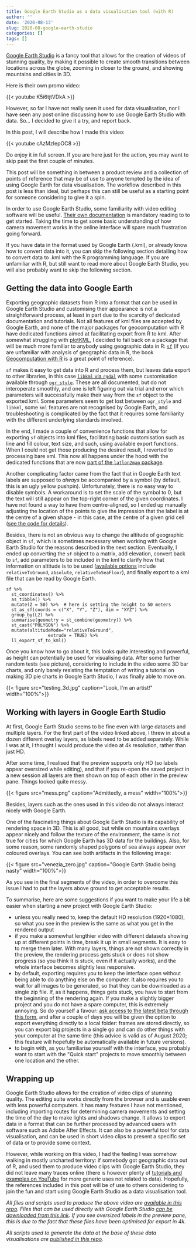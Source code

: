 ```yaml
---
title: Google Earth Studio as a data visualisation tool (with R)
author: ''
date: '2020-08-13'
slug: 2020-08-google-earth-studio
categories: []
tags: []
---
```


[Google Earth Studio](https://www.google.com/earth/studio/) is a fancy tool that allows for the creation of videos of stunning quality, by making it possible to create smooth transitions between locations across the globe, zooming in closer to the ground, and showing mountains and cities in 3D. 

Here is their own promo video:

{{< youtube K5i6tjtVDkA >}}

However, so far I have not really seen it used for data visualisation, nor I have seen any post online discussing how to use Google Earth Studio with data. So... I decided to give it a try, and report back.

In this post, I will describe how I made this video:

{{< youtube cAzMzIepOC8 >}}

Do enjoy it in full screen. If you are here just for the action, you may want to skip past the first couple of minutes.

This post will be something in between a product review and a collection of points of reference that may be of use to anyone tempted by the idea of using Google Earth for data visualisation. The workflow described in this post is less than ideal, but perhaps this can still be useful as a starting point for someone considering to give it a spin.

In order to use Google Earth Studio, some familiarity with video editing software will be useful. [Their own documentation](https://earth.google.com/studio/docs/best-practices/) is mandatory reading to to get started. Taking the time to get some basic understanding of how camera movement works in the online interface will spare much frustration going forward.

If you have data in the format used by Google Earth (.kml), or already know how to convert data into it, you can skip the following section detailing how to convert data to .kml with the R programming language. If you are unfamiliar with R, but still want to read more about Google Earth Studio, you will also probably want to skip the following section.

## Getting the data into Google Earth

Exporting geographic datasets from R into a format that can be used in Google Earth Studio and customising their appearance is not a straightforward process, at least in part due to the scarcity of dedicated documentation and tutorials. Not all features of kml files are accepted by Google Earth, and none of the major packages for geocomputation with R have dedicated functions aimed at facilitating export from R to kml. After somewhat struggling with [plotKML](https://cran.r-project.org/web/packages/plotKML/), I decided to fall back on a package that will be much more familiar to anybody using geographic data in R: [`sf`](https://github.com/r-spatial/sf) (if you are unfamiliar with analysis of geographic data in R, the book [Geocomputation with R](https://geocompr.robinlovelace.net/) is a great point of reference).

`sf` makes it easy to get data into R and process them, but leaves data export to other libraries, in this case [`libkml` via `rgdal`](https://gdal.org/drivers/vector/libkml.html) with some customisation available through [`ogr_style`](https://www.gdal.org/ogr_feature_style.html). These are all documented, but do not interoperate smoothly, and one is left figuring out via trial and error which parameters will successfully make their way from the `sf` object to the exported kml. Some parameters seem to get lost between `ogr_style` and `libkml`, some `kml` features are not recognised by Google Earth, and troubleshooting is complicated by the fact that it requires some familiarity with the different underlying standards involved.

In the end, I made a couple of convenience functions that allow for exporting `sf` objects into kml files, facilitating basic customisation such as line and fill colour, text size, and such, using available export functions. When I could not get those producing the desired result, I reverted to processing bare xml. This now all happens under the hood with the dedicated functions that are now [part of the `latlon2map` package](https://giocomai.github.io/latlon2map/reference/ll_export_sf_to_kml.html).

Another complicating factor came from the fact that in Google Earth text labels are supposed to *always* be accompanied by a symbol (by default, this is an ugly yellow pushpin). Unfortunately, there is no easy way to disable symbols. A workaround is to set the scale of the symbol to 0, but the text will still appear on the top-right corner of the given coordinates. I have not found a way to have them centre-aligned, so I ended up manually adjusting the location of the points to give the impression that the label is at the centre of a given shape - in this case, at the centre of a given grid cell ([see the code for details](https://github.com/giocomai/google_earth_studio_with_R_mescan_surfex_2m/blob/master/generate_kml.R)).

Besides, there is not an obvious way to change the altitude of geographic object in `sf`, which is sometimes necessary when working with Google Earth Studio for the reasons described in the next section. Eventually, I ended up converting the `sf` object to a matrix, add elevation, convert back to `sf`, add parameters to be included in the kml to clarify how that information on altitude is to be used ([available options](https://developers.google.com/kml/documentation/altitudemode) include `relativeToGround`, `absolute`, `relativeToSeaFloor`), and finally export to a kml file that can be read by Google Earth. 

```{r eval = FALSE}
sf %>%
  st_coordinates() %>%
  as_tibble() %>%
  mutate(Z = 50) %>%  # here is setting the height to 50 meters
  st_as_sf(coords = c("X", "Y", "Z"), dim = "XYZ") %>% 
  group_by(L2) %>% 
  summarise(geometry = st_combine(geometry)) %>% 
  st_cast("POLYGON") %>% 
  mutate(altitudeMode="relativeToGround",
                extrude = TRUE) %>% 
  ll_export_sf_to_kml()
```

Once you know how to go about it, this looks quite interesting and powerful, as height can potentially be used for visualising data. After some further random tests (see picture), considering to include in the video some 3D bar charts, and only barely resisting the temptation of writing a tutorial on making 3D pie charts in Google Earth Studio, I was finally able to move on.

{{< figure src="testing_3d.jpg" caption="Look, I'm an artist!" width="100%">}}

## Working with layers in Google Earth Studio

At first, Google Earth Studio seems to be fine even with large datasets and multiple layers. For the first part of the video linked above, I threw in about a dozen different overlay layers, as labels need to be added separately. While I was at it, I thought I would produce the video at 4k resolution, rather than just HD. 

After some time, I realised that the preview supports only HD (so labels appear oversized while editing), and that if you re-open the saved project in a new session all layers are then shown on top of each other in the preview pane. Things looked quite messy.

{{< figure src="mess.png" caption="Admittedly, a mess" width="100%">}}

Besides, layers such as the ones used in this video do not always interact nicely with Google Earth. 

One of the fascinating things about Google Earth Studio is its capability of rendering space in 3D. This is all good, but while on mountains overlays appear nicely and follow the texture of the environment, the same is not true for cities for which Google Earth has 3D data for the buildings. Also, for some reason, some randomly shaped polygons of sea always appear *over* coloured overlays. You can see both artifacts in the following image:

{{< figure src="venezia_zero.jpg" caption="Google Earth Studio being nasty" width="100%">}}

As you see in the final segments of the video, in order to overcome this issue I had to put the layers above ground to get acceptable results. 


To summarise, here are some suggestions if you want to make your life a bit easier when starting a new project with Google Earth Studio:

- unless you really need to, keep the default HD resolution (1920*1080), so what you see in the preview is the same as what you get in the rendered output
- if you make a somewhat lengthier video with different datasets showing up at different points in time, break it up in small segments. It is easy to to merge them later. With many layers, things are not shown correctly in the preview, the rendering process gets stuck or does not show progress (so you think it is stuck, even if it actually works), and the whole interface becomes slightly less responsive. 
- by default, exporting requires you to keep the interface open without being able to do anything else on the computer. It also requires you to wait for all images to be generated, so that they can be downloaded as a single zip file. If, as it happens, things gets stuck, you have to start from the beginning of the rendering again. If you make a slightly bigger project and you do not have a spare computer, this is extremely annoying. So do yourself a favour: [ask access to the latest beta through this form](https://docs.google.com/forms/d/e/1FAIpQLSf6AwoEdw1mOCk5atY4xjyp4DQrcr6eOuKNhskXPAf-EO8ygg/viewform), and after a couple of days you will be given the option to export everything directly to a local folder: frames are stored directly, so you can export big projects in a single go and can do other things with your computer at the same time (this advice is valid as of August 2020; this feature will hopefully be automatically available in future versions). 
- to begin with, as you familiarise yourself with the interface, you probably want to start with the "Quick start" projects to move smoothly between one location and the other. 


## Wrapping up

Google Earth Studio allows for the creation of video clips of stunning quality. The editing suite works directly from the browser and is usable even with less powerful computers. It has many features I have not mentioned, including importing routes for determining camera movements and setting the time of the day to make lights and shadows change. It allows to export data in a format that can be further processed by advanced users with software such as Adobe After Effects. It can also be a powerful tool for data visualisation, and can be used in short video clips to present a specific set of data or to provide some context. 

However, while working on this video, I had the feeling I was somehow walking in mostly uncharted territory: if somebody got geographic data out of R, and used them to produce video clips with Google Earth Studio, they did not leave many traces online (there is however plenty of [tutorials and examples on YouTube](https://www.youtube.com/results?search_query=google+earth+studio) for more generic uses not related to data). Hopefully, the references included in this post will be of use to others considering to join the fun and start using Google Earth Studio as a data visualisation tool.

*All files and scripts used to produce the above video are [available in this repo](https://github.com/giocomai/google_earth_studio_with_R_mescan_surfex_2m). Files that can be used directly with Google Earth Studio [can be downloaded from this link](https://github.com/giocomai/google_earth_studio_with_R_mescan_surfex_2m/releases/tag/v1.0). If you see oversized labels in the preview pane, this is due to the fact that these files have been optimised for export in 4k.* 

*All scripts used to generate the data at the base of these data visualisations are [published in this repo](https://github.com/giocomai/mescan_surfex_2m/).*

